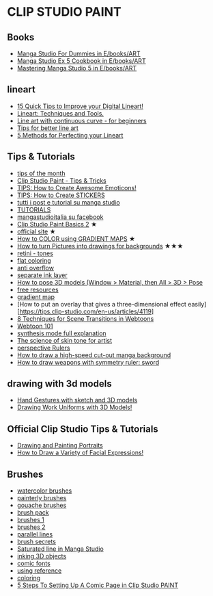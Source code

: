 # CLIP STUDIO PAINT

## Books

* [Manga Studio For Dummies in E/books/ART](file:///E:/books/ART/Manga%20Studio%20For%20Dummies.pdf)
* [Manga Studio Ex 5 Cookbook in E/books/ART](file:///E:/books/ART/Manga%20Studio%20Ex%205%20Cookbook.pdf)
* [Mastering Manga Studio 5 in E/books/ART](file:///E:/books/ART/Mastering%20Manga%20Studio%205.pdf)

## lineart
* [15 Quick Tips to Improve your Digital Lineart!](https://tips.clip-studio.com/en-us/articles/3891)
* [Lineart: Techniques and Tools.](https://tips.clip-studio.com/en-us/articles/3879)
* [Line art with continuous curve - for beginners](https://tips.clip-studio.com/en-us/articles/3146)
* [Tips for better line art](https://tips.clip-studio.com/en-us/articles/3828)
* [5 Methods for Perfecting your Lineart](https://tips.clip-studio.com/en-us/articles/3868)

## Tips & Tutorials

* [tips of the month](https://tips.clip-studio.com/en-us/tips-of-the-month)
* [Clip Studio Paint - Tips & Tricks](https://www.youtube.com/watch?v=FB87LgdXub8)
* [TIPS: How to Create Awesome Emoticons!](https://tips.clip-studio.com/en-us/articles/2981)
* [TIPS: How to Create STICKERS](https://tips.clip-studio.com/en-us/articles/3687)
* [tutti i post e tutorial su manga studio](http://patriziamandanici.blogspot.it/2012/11/tutti-i-post-e-tutorial-su-manga-studio.html)
* [TUTORIALS](https://www.youtube.com/channel/UC4wqU8VKN-MrDCowrq9nkOA/videos)
* [mangastudioitalia su facebook](https://www.facebook.com/groups/mangastudioitalia/)
* [Clip Studio Paint Basics 2](https://www.youtube.com/watch?v=WkLrMGpWayw) ★
* [official site](https://www.clipstudio.net/en/) ★
* [How to COLOR using GRADIENT MAPS](https://www.youtube.com/watch?v=bEOf7anwW6s) ★
* [How to turn Pictures into drawings for backgrounds](https://www.youtube.com/watch?v=ItnQPPWnvSk) ★★★
* [retini - tones](https://tips.clip-studio.com/en-us/articles/1114)
* [flat coloring](https://www.youtube.com/watch?v=3n7Lfp3wca8&feature=youtu.be&t=2m32s)
* [anti overflow](https://www.youtube.com/watch?v=kTOYDSoRXdw)
* [separate ink layer](https://www.youtube.com/watch?v=VpJAmarV1jI)
* [How to pose 3D models (Window > Material, then All > 3D > Pose](https://www.youtube.com/watch?v=Xnn0loeFZWY)
* [free resources](https://misschroma.blogspot.it/2016/12/clip-studio-paint-aggiornamenti.html)
* [gradient map](https://www.youtube.com/watch?v=7Cx9v1KM-ks)
* [How to put an overlay that gives a three-dimensional effect easily][https://tips.clip-studio.com/en-us/articles/4119]
* [8 Techniques for Scene Transitions in Webtoons](https://tips.clip-studio.com/en-us/articles/4093)
* [Webtoon 101](https://tips.clip-studio.com/en-us/articles/4143)
* [synthesis mode full explanation](https://tips.clip-studio.com/en-us/articles/4162)
* [The science of skin tone for artist](https://tips.clip-studio.com/en-us/articles/4437)
* [perspective Rulers](https://tips.clip-studio.com/en-us/articles/4455)
* [How to draw a high-speed cut-out manga background](https://tips.clip-studio.com/en-us/articles/4474)
* [How to draw weapons with symmetry ruler: sword](https://tips.clip-studio.com/en-us/articles/2744)

## drawing with 3d models
* [Hand Gestures with sketch and 3D models](https://tips.clip-studio.com/en-us/articles/3261)
* [Drawing Work Uniforms with 3D Models!](https://tips.clip-studio.com/en-us/articles/3123)

## Official Clip Studio Tips & Tutorials

* [Drawing and Painting Portraits](https://tips.clip-studio.com/en-us/articles/4023)
* [How to Draw a Variety of Facial Expressions!](https://tips.clip-studio.com/en-us/articles/1329)


## Brushes
* [watercolor brushes](https://www.dropbox.com/s/thod4k8jbl7tvst/%E3%82%A2%E3%83%8A%E3%83%AD%E3%82%B0%E9%A2%A8%E7%AD%86.zip?dl=0)
* [painterly brushes](http://lapinbeau.deviantart.com/art/Manga-Studio-5-Clip-Studio-Paint-Brush-Pack-619455926)
* [gouache brushes](http://roastedstix.deviantart.com/art/Gouache-Brush-Set-for-Manga-Studio-Dry-Brysh-v-2-613973487)
* [brush pack](http://roastedstix.deviantart.com/art/Dry-Brush-Pack-for-Manga-Studio-5-Ver-1-573226543)
* [brushes 1](http://www.learncsp.com/clip-studio-paint-free-brushes/)
* [brushes 2](http://iridescentdelirium.deviantart.com/art/My-Current-Clip-Studio-Paint-Brushes-666393710)
* [parallel lines](https://www.youtube.com/watch?v=iB2zgO8r5nM)
* [brush secrets](https://www.youtube.com/watch?v=aIfAMXv7tVY)
* [Saturated line in Manga Studio](https://www.youtube.com/watch?v=aD5EGSJ2Tu8&feature=youtu.be&t=4m40s)
* [inking 3D objects](https://www.youtube.com/watch?v=8r9_HcO1jkc)
* [comic fonts](http://www.learncsp.com/find-free-fonts-lettering-comics/)
* [using reference](https://www.youtube.com/watch?v=ZwKz6QcWSoY)
* [coloring](https://www.youtube.com/watch?v=O2qCjlKE-8k&list=WL&index=128)
* [5 Steps To Setting Up A Comic Page in Clip Studio PAINT](http://blog.smithmicro.com/2015/09/15/manga-studio/5-steps-to-setting-up-a-comic-page) 
